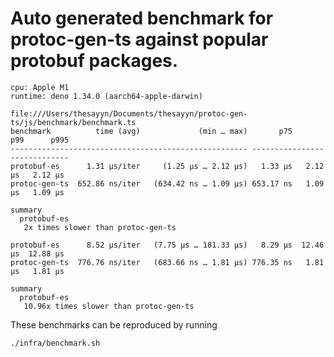 # Auto generated benchmark for protoc-gen-ts against popular protobuf packages.

```console
cpu: Apple M1
runtime: deno 1.34.0 (aarch64-apple-darwin)

file:///Users/thesayyn/Documents/thesayyn/protoc-gen-ts/js/benchmark/benchmark.ts
benchmark          time (avg)             (min … max)       p75       p99      p995
----------------------------------------------------- -----------------------------
protobuf-es      1.31 µs/iter     (1.25 µs … 2.12 µs)   1.33 µs   2.12 µs   2.12 µs
protoc-gen-ts  652.86 ns/iter   (634.42 ns … 1.09 µs) 653.17 ns   1.09 µs   1.09 µs

summary
  protobuf-es
   2x times slower than protoc-gen-ts

protobuf-es      8.52 µs/iter   (7.75 µs … 181.33 µs)   8.29 µs  12.46 µs  12.88 µs
protoc-gen-ts  776.76 ns/iter   (683.66 ns … 1.81 µs) 776.35 ns   1.81 µs   1.81 µs

summary
  protobuf-es
   10.96x times slower than protoc-gen-ts
```

These benchmarks can be reproduced by running 

```shell
./infra/benchmark.sh
```
